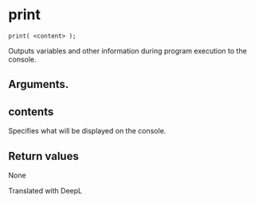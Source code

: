 # print

```
print( <content> );
```

Outputs variables and other information during program execution to the console.

## Arguments.

## contents

Specifies what will be displayed on the console.

## Return values

None

Translated with DeepL